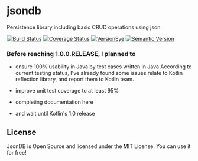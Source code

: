 # jsondb
Persistence library including basic CRUD operations using json.

[![Build Status](https://img.shields.io/travis/xingyuli/swordess-jsondb/master.svg)](https://travis-ci.org/xingyuli/swordess-jsondb)
[![Coverage Status](https://img.shields.io/coveralls/xingyuli/swordess-jsondb/master.svg)](https://coveralls.io/github/xingyuli/swordess-jsondb?branch=master)
[![VersionEye](https://www.versioneye.com/user/projects/56aecc7f2713f9000ebb2835/badge.svg)](https://www.versioneye.com/user/projects/56aecc7f2713f9000ebb2835?child=summary)
[![Semantic Version](https://img.shields.io/sem%20ver/v2.0.0.png)](http://semver.org/spec/v2.0.0.html)

### Before reaching 1.0.0.RELEASE, I planned to

- ensure 100% usability in Java by test cases written in Java
According to current testing status, I've already found some issues relate to Kotlin reflection library, and report them to Kotlin team.

- improve unit test coverage to at least 95%

- completing documentation here

- and wait until Kotlin's 1.0 release

## License

JsonDB is Open Source and licensed under the MIT License. You can use it for free!
